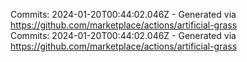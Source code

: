 Commits: 2024-01-20T00:44:02.046Z - Generated via https://github.com/marketplace/actions/artificial-grass
<br>
Commits: 2024-01-20T00:44:02.046Z - Generated via https://github.com/marketplace/actions/artificial-grass
<br>
